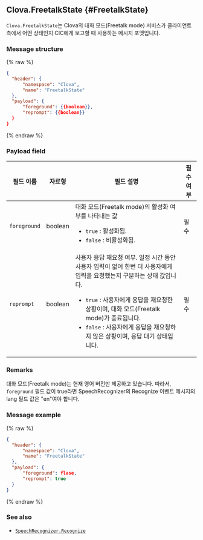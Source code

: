 ## Clova.FreetalkState {#FreetalkState}
`Clova.FreetalkState`는 Clova의 대화 모드(Freetalk mode) 서비스가 클라이언트 측에서 어떤 상태인지 CIC에게 보고할 때 사용하는 메시지 포맷입니다.

### Message structure
{% raw %}
```json
{
  "header": {
      "namespace": "Clova",
      "name": "FreetalkState"
  },
  "payload": {
      "foreground": {{boolean}},
      "reprompt": {{boolean}}
  }
}
```
{% endraw %}

### Payload field

| 필드 이름       | 자료형    | 필드 설명                     | 필수 여부 |
|---------------|---------|-----------------------------|---------|
| `foreground`    | boolean | 대화 모드(Freetalk mode)의 활성화 여부를 나타내는 값<ul><li><code>true</code> : 활성화됨.</li><li><code>false</code> : 비활성화됨.</li></ul>  | 필수 |
| `reprompt`      | boolean | 사용자 응답 재요청 여부. 일정 시간 동안 사용자 입력이 없어 한번 더 사용자에게 입력을 요청했는지 구분하는 상태 값입니다. <ul><li><code>true</code> : 사용자에게 응답을 재요청한 상황이며, 대화 모드(Freetalk mode)가 종료됩니다.</li><li><code>false</code> : 사용자에게 응답을 재요청하지 않은 상황이며, 응답 대기 상태입니다.</li></ul> | 필수 |

### Remarks
대화 모드(Freetalk mode)는 현재 영어 버전만 제공하고 있습니다. 따라서, `foreground` 필드 값이 true라면 SpeechRecognizer의 Recognize 이벤트 메시지의 lang 필드 값은 "en"여야 합니다.

### Message example
{% raw %}
```json
{
  "header": {
      "namespace": "Clova",
      "name": "FreetalkState"
  },
  "payload": {
      "foreground": flase,
      "reprompt": true
  }
}
```
{% endraw %}

### See also
* [`SpeechRecognizer.Recognize`](/CIC/References/CICInterface/SpeechRecognizer.md#Recognize)
